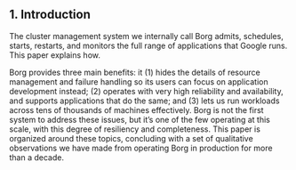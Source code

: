 ## 1. Introduction



The cluster management system we internally call Borg admits,
schedules, starts, restarts, and monitors the full range
of applications that Google runs. This paper explains how.

Borg provides three main benefits: it (1) hides the details
of resource management and failure handling so its users can
focus on application development instead; (2) operates with
very high reliability and availability, and supports applications
that do the same; and (3) lets us run workloads across
tens of thousands of machines effectively. Borg is not the
first system to address these issues, but it’s one of the few operating
at this scale, with this degree of resiliency and completeness.
This paper is organized around these topics, concluding with a set of qualitative observations we have made from operating Borg in production for more than a decade.


